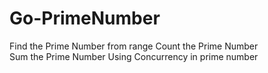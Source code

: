 # Go-PrimeNumber

Find the Prime Number from range
Count the Prime Number\
Sum the Prime Number
Using Concurrency in prime number
